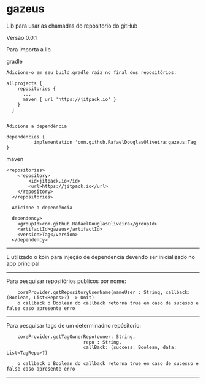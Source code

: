 # gazeus
Lib para usar as chamadas do repósitorio do gitHub

Versão 0.0.1

Para importa a lib 

gradle 

    Adicione-o em seu build.gradle raiz no final dos repositórios:

    allprojects {
        repositories {
          ...
          maven { url 'https://jitpack.io' }
        }
      }


    Adicione a dependência

    dependencies {
              implementation 'com.github.RafaelDouglasOliveira:gazeus:Tag'
    }
maven

    <repositories>
        <repository>
            <id>jitpack.io</id>
            <url>https://jitpack.io</url>
        </repository>
      </repositories>
      
      Adicione a dependência
      
      dependency>
        <groupId>com.github.RafaelDouglasOliveira</groupId>
        <artifactId>gazeus</artifactId>
        <version>Tag</version>
      </dependency>

      
_____________________________________________________________________________________________________________

E utilizado o koin para injeção de dependencia devendo ser inicializado no app principal

_____________________________________________________________________________________________________________

Para pesquisar repositórios publicos por nome: 

        coreProvider.getRepositoryUserName(nameUser : String, callback: (Boolean, List<Repos>?) -> Unit)
        o callback o Boolean do callback retorna true em caso de sucesso e false caso apresente erro

_____________________________________________________________________________________________________________

Para pesquisar tags de um determinadno repósitorio:

        coreProvider.getTagOwnerRepo(owner: String,
                                repo : String,
                                callBack: (success: Boolean, data: List<TagRepo>?)

        o callback o Boolean do callback retorna true em caso de sucesso e false caso apresente erro

_____________________________________________________________________________________________________________

                        
                        




